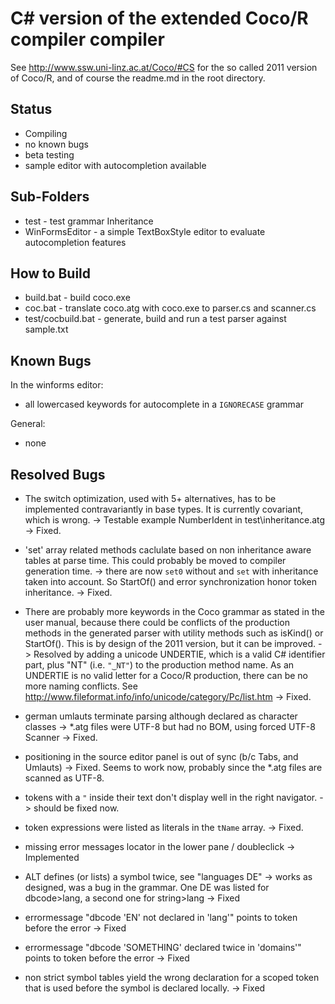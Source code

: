 # C# version of the extended Coco/R compiler compiler

See http://www.ssw.uni-linz.ac.at/Coco/#CS for the
so called 2011 version of Coco/R, and of course 
the readme.md in the root directory.


## Status

* Compiling
* no known bugs
* beta testing
* sample editor with autocompletion available

## Sub-Folders

* test - test grammar Inheritance
* WinFormsEditor - a simple TextBoxStyle editor to evaluate autocompletion features


## How to Build

* build.bat - build coco.exe 
* coc.bat - translate coco.atg with coco.exe to parser.cs and scanner.cs
* test/cocbuild.bat - generate, build and run a test parser against sample.txt


## Known Bugs

In the winforms editor:

* all lowercased keywords for autocomplete in a `IGNORECASE` grammar

General:

* none


## Resolved Bugs

* The switch optimization, used with 5+ alternatives, 
  has to be implemented contravariantly in base types. 
  It is currently covariant, which is wrong.
  -> Testable example NumberIdent in test\inheritance.atg
  -> Fixed. 

* 'set' array related methods caclulate based on
  non inheritance aware tables at parse time.
  This could probably be moved to compiler
  generation time.
  -> there are now `set0` without and `set` with
  inheritance taken into account. So StartOf() and
  error synchronization honor token inheritance.
  -> Fixed.

* There are probably more keywords in the Coco grammar
  as stated in the user manual, because there could
  be conflicts of the production methods in the generated
  parser with utility methods such as isKind() or 
  StartOf(). This is by design of the 2011 version, but
  it can be improved.
  -> Resolved by adding a unicode UNDERTIE, which is a valid C#
  identifier part, plus "NT" (i.e. `"‿NT"`)
  to the production method name. As an UNDERTIE is no valid
  letter for a Coco/R production, there can be no more
  naming conflicts. See http://www.fileformat.info/info/unicode/category/Pc/list.htm
  -> Fixed.

* german umlauts terminate parsing although declared as character classes
  -> *.atg files were UTF-8 but had no BOM, using forced UTF-8 Scanner -> Fixed.

* positioning in the source editor panel is out of sync (b/c Tabs, and Umlauts)
  -> Fixed. Seems to work now, probably since the *.atg files are scanned as UTF-8.

* tokens with a `"` inside their text don't display well in the right navigator.
  -> should be fixed now.

* token expressions were listed as literals in the `tName` array. -> Fixed. 

* missing error messages locator in the lower pane / doubleclick -> Implemented

* ALT defines (or lists) a symbol twice, see "languages DE" 
  -> works as designed, was a bug in the grammar. One DE was listed for
  dbcode>lang, a second one for string>lang -> Fixed


* errormessage "dbcode 'EN' not declared in 'lang'" points to token 
  before the error -> Fixed

* errormessage "dbcode 'SOMETHING' declared twice in 'domains'" points 
  to token before the error -> Fixed

* non strict symbol tables yield the wrong declaration for a scoped
  token that is used before the symbol is declared locally.
  -> Fixed
